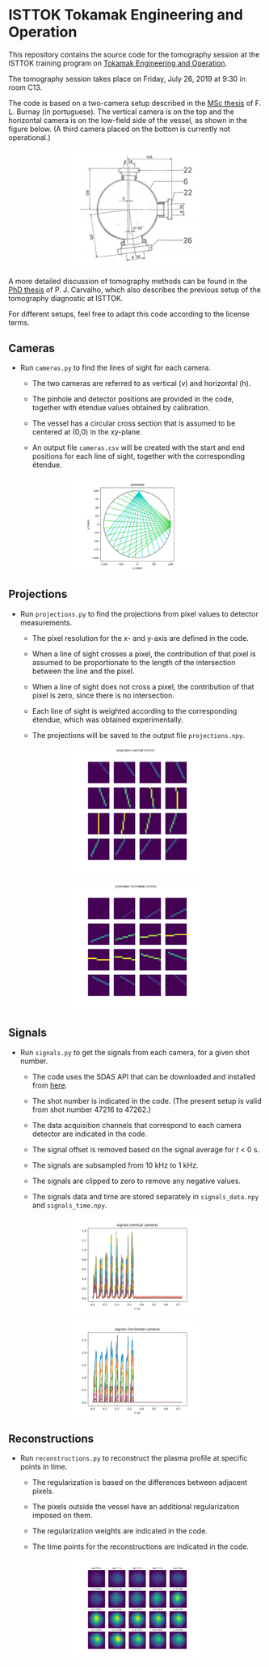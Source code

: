 # ISTTOK Tokamak Engineering and Operation

This repository contains the source code for the tomography session at the ISTTOK training program on [Tokamak Engineering and Operation](https://isttok.tecnico.ulisboa.pt/~isttok.daemon/index.php?title=Training).

The tomography session takes place on Friday, July 26, 2019 at 9:30 in room C13.

The code is based on a two-camera setup described in the [MSc thesis](https://fenix.tecnico.ulisboa.pt/downloadFile/563345090414094/Dissertacao.pdf) of F. L. Burnay (in portuguese). The vertical camera is on the top and the horizontal camera is on the low-field side of the vessel, as shown in the figure below. (A third camera placed on the bottom is currently not operational.)

<p align="center"><img src="https://raw.githubusercontent.com/diogoff/isttok-tomography/master/images/ports.png" width="50%"></p>

A more detailed discussion of tomography methods can be found in the [PhD thesis](http://bibliotecas.utl.pt/cgi-bin/koha/opac-detail.pl?biblionumber=428085) of P. J. Carvalho, which also describes the previous setup of the tomography diagnostic at ISTTOK.

For different setups, feel free to adapt this code according to the license terms.

## Cameras

- Run `cameras.py` to find the lines of sight for each camera.

    - The two cameras are referred to as vertical (v) and horizontal (h).

    - The pinhole and detector positions are provided in the code, together with étendue values obtained by calibration.
    
    - The vessel has a circular cross section that is assumed to be centered at (0,0) in the xy-plane.
    
    - An output file `cameras.csv` will be created with the start and end positions for each line of sight, together with the corresponding étendue. 
    
<p align="center"><img src="https://raw.githubusercontent.com/diogoff/isttok-tomography/master/images/cameras.png" width="50%"></p>

## Projections

- Run `projections.py` to find the projections from pixel values to detector measurements.

    - The pixel resolution for the x- and y-axis are defined in the code.
    
    - When a line of sight crosses a pixel, the contribution of that pixel is assumed to be proportionate to the length of the intersection between the line and the pixel.
    
    - When a line of sight does not cross a pixel, the contribution of that pixel is zero, since there is no intersection.
    
    - Each line of sight is weighted according to the corresponding étendue, which was obtained experimentally.

    - The projections will be saved to the output file `projections.npy`.

<p align="center"><img src="https://raw.githubusercontent.com/diogoff/isttok-tomography/master/images/projections-vertical.png" width="50%"></p>
<p align="center"><img src="https://raw.githubusercontent.com/diogoff/isttok-tomography/master/images/projections-horizontal.png" width="50%"></p>

## Signals

- Run `signals.py` to get the signals from each camera, for a given shot number.

    - The code uses the SDAS API that can be downloaded and installed from [here](http://metis.ipfn.ist.utl.pt/CODAC/IPFN_Software/SDAS/Access/Python).
    
    - The shot number is indicated in the code. (The present setup is valid from shot number 47216 to 47262.)
    
    - The data acquisition channels that correspond to each camera detector are indicated in the code.
    
    - The signal offset is removed based on the signal average for _t_ < 0 s.
    
    - The signals are subsampled from 10 kHz to 1 kHz.
    
    - The signals are clipped to zero to remove any negative values.
    
    - The signals data and time are stored separately in `signals_data.npy` and `signals_time.npy`.
    
<p align="center"><img src="https://raw.githubusercontent.com/diogoff/isttok-tomography/master/images/signals-vertical.png" width="50%"></p>
<p align="center"><img src="https://raw.githubusercontent.com/diogoff/isttok-tomography/master/images/signals-horizontal.png" width="50%"></p>

## Reconstructions

- Run `reconstructions.py` to reconstruct the plasma profile at specific points in time.

    - The regularization is based on the differences between adjacent pixels.
    
    - The pixels outside the vessel have an additional regularization imposed on them.

    - The regularization weights are indicated in the code.
    
    - The time points for the reconstructions are indicated in the code.
    
<p align="center"><img src="https://raw.githubusercontent.com/diogoff/isttok-tomography/master/images/reconstructions.png" width="50%"></p>

